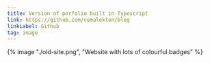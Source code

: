 ```yaml
---
title: Version of porfolio built in Typescript
link: https://github.com/cemalokten/blog
linkLabel: Github
tag: image
---
```


{% image "./old-site.png", "Website with lots of colourful badges" %}
